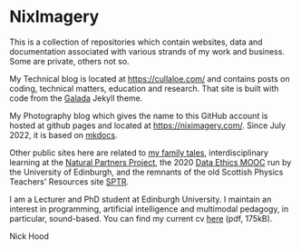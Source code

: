 # NixImagery
This is a collection of repositories which contain websites, data and documentation associated with various strands of my work and business. Some are private, others not so.

My Technical blog is located at https://cullaloe.com/ and contains posts on coding, technical matters, education and research. That site is built with code from the [Galada](https://jekyll-themes.com/galada/) Jekyll theme.

My Photography blog which gives the name to this GitHub account is hosted at github pages and located at https://niximagery.com/. Since July 2022, it is based on [mkdocs](https://www.mkdocs.org/).

Other public sites here are related to [my family tales](https://cullaloe.com/family), interdisciplinary learning at the [Natural Partners Project](https://naturalpartnersproject.org/), the 2020 [Data Ethics MOOC](https://cullaloe.com/DataEthicsMOOC/) run by the University of Edinburgh, and the remnants of the old Scottish Physics Teachers' Resources site [SPTR](https://sptr.net/).

I am a Lecturer and PhD student at Edinburgh University. I maintain an interest in programming, artificial intelligence and multimodal pedagogy, in particular, sound-based. You can find my current cv [here](https://github.com/NixImagery/CV/blob/master/cv.pdf) (pdf, 175kB).

Nick Hood
